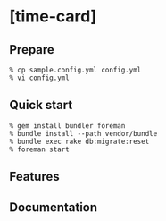 # [time-card]

## Prepare
    % cp sample.config.yml config.yml
    % vi config.yml 

## Quick start
    % gem install bundler foreman
    % bundle install --path vendor/bundle
    % bundle exec rake db:migrate:reset
    % foreman start

## Features

## Documentation

